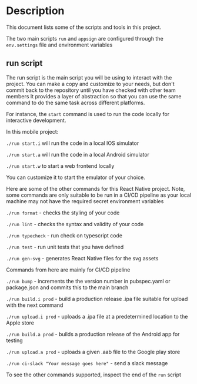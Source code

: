 # Description

This document lists some of the scripts and tools in this project.

The two main scripts `run` and `appsign` are configured through the `env.settings` file and environment variables

## run script

The run script is the main script you will be using to interact with the project.
You can make a copy and customize to your needs, but don't commit back to the repository until you have checked with other team members
It provides a layer of abstraction so that you can use the same command to do the same task across different platforms.

For instance, the `start` command is used to run the code locally for interactive development.

In this mobile project:

`./run start.i` will run the code in a local IOS simulator

`./run start.a` will run the code in a local Android simulator

`./run start.w` to start a web frontend locally

You can customize it to start the emulator of your choice.


Here are some of the other commands for this React Native project.
Note, some commands are only suitable to be run in a CI/CD pipeline as your local machine may not have the required
secret environment variables

`./run format` - checks the styling of your code

`./run lint` - checks the syntax and validity of your code

`./run typecheck` - run check on typescript code

`./run test` - run unit tests that you have defined

`./run gen-svg` - generates React Native files for the svg assets

Commands from here are mainly for CI/CD pipeline

`./run bump` - increments the the version number in pubspec.yaml or package.json and commits this to the main branch

`./run build.i prod` - build a production release .ipa file suitable for upload with the next command

`./run upload.i prod` - uploads a .ipa file at a predetermined location to the Apple store

`./run build.a prod` - builds a production release of the Android app for testing

`./run upload.a prod` - uploads a given .aab file to the Google play store

`./run ci-slack "Your message goes here"` - send a slack message


To see the other commands supported, inspect the end of the `run` script
